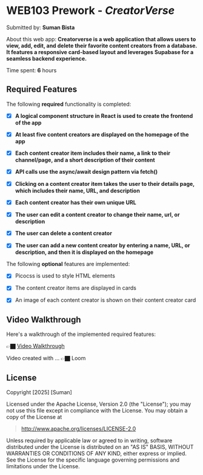 # WEB103 Prework - *CreatorVerse*



Submitted by: **Suman Bista**



About this web app: **Creatorverse is a web application that allows users to view, add, edit, and delete their favorite content creators from a database. It features a responsive card-based layout and leverages Supabase for a seamless backend experience.**



Time spent: **6** hours



## Required Features



The following **required** functionality is completed:

- [x] **A logical component structure in React is used to create the frontend of the app**

- [x] **At least five content creators are displayed on the homepage of the app**

- [x] **Each content creator item includes their name, a link to their channel/page, and a short description of their content**

- [x] **API calls use the async/await design pattern via fetch()**

- [x] **Clicking on a content creator item takes the user to their details page, which includes their name, URL, and description**

- [x] **Each content creator has their own unique URL**

- [x] **The user can edit a content creator to change their name, url, or description**

- [x] **The user can delete a content creator**

- [x] **The user can add a new content creator by entering a name, URL, or description, and then it is displayed on the homepage**




The following **optional** features are implemented:



- [x] Picocss is used to style HTML elements

- [x] The content creator items are displayed in cards

- [x] An image of each content creator is shown on their content creator card



## Video Walkthrough



Here's a walkthrough of the implemented required features:



👉🏿 [Video Walkthrough]('https://www.loom.com/share/97f1c3de1eb942fd8d1713390c632bc8?sid=f2dc1543-5610-48f8-817d-ec241869e4fe')

Video created with ... 👉🏿 Loom

## License



Copyright [2025] [Suman]



Licensed under the Apache License, Version 2.0 (the "License"); you may not use this file except in compliance with the License. You may obtain a copy of the License at



> http://www.apache.org/licenses/LICENSE-2.0



Unless required by applicable law or agreed to in writing, software distributed under the License is distributed on an "AS IS" BASIS, WITHOUT WARRANTIES OR CONDITIONS OF ANY KIND, either express or implied. See the License for the specific language governing permissions and limitations under the License.
